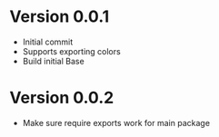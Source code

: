 # Version 0.0.1

- Initial commit
- Supports exporting colors
- Build initial Base

# Version 0.0.2

- Make sure require exports work for main package
